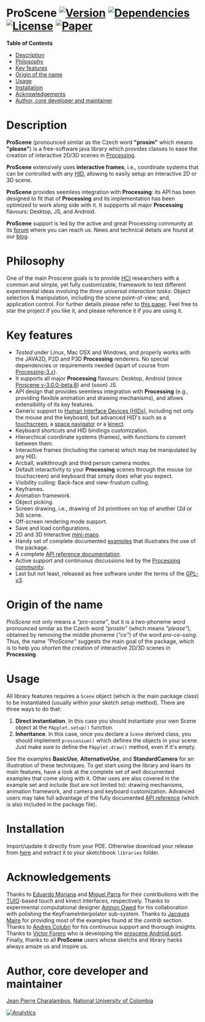 ProScene [![Version](https://img.shields.io/badge/proscene-v3.0.0-brightgreen.svg)](https://github.com/remixlab/proscene/releases/download/latest/proscene.zip) [![Dependencies](https://img.shields.io/badge/dependencies-processing%203-orange.svg)](http://processing.org/) [![License](https://img.shields.io/badge/license-GPL%203-blue.svg)](http://www.gnu.org/licenses/gpl.html) [![Paper](https://img.shields.io/badge/paper-softwareX-yellow.svg)](https://authors.elsevier.com/sd/article/S235271101730002X) 
===========================================================================================================================================================================================================================================================================================================================================================================================================================================================================================================================

**Table of Contents**

- [Description](#user-content-description)
- [Philosophy](#user-content-philosophy)
- [Key features](#user-content-key-features)
- [Origin of the name](#user-content-origin-of-the-name)
- [Usage](#user-content-usage)
- [Installation](#user-content-installation)
- [Acknowledgements](#user-content-acknowledgements)
- [Author, core developer and maintainer](#user-content-author-core-developer-and-maintainer)

# Description

**ProScene** (pronounced similar as the Czech word **"prosím"** which means **"please"**) is a free-software java library which provides classes to ease the creation of interactive 2D/3D scenes in [Processing](http://processing.org).

**ProScene** extensively uses **interactive frames**, i.e., coordinate systems that can be controlled with any [HID](http://en.wikipedia.org/wiki/Human_interface_device), allowing to easily setup an interactive 2D or 3D scene.

**ProScene** provides seemless integration with **Processing**: its API has been designed to fit that of **Processing** and its implementation has been optimized to work along side with it. It suppports all major **Processing** flavours: Desktop, JS, and Android.

**ProScene** support is led by the active and great Processing community at its [forum](http://forum.processing.org/two/search?Search=proscene) where you can reach us. News and technical details are found at our [blog](http://nakednous.github.io/).

# Philosophy

One of the main Proscene goals is to provide [HCI](https://en.wikipedia.org/wiki/Human%E2%80%93computer_interaction) researchers with a common and simple, yet fully customizable, framework to test different experimental ideas involving
the _three universal interaction tasks_: Object selection & manipulation, including the scene point-of-view; and, application control. For further details please refer to [this paper](http://www.sciencedirect.com/science/article/pii/S235271101730002X).
Feel free to star the project if you like it, and please reference it if you are using it.

# Key features

* *Tested* under Linux, Mac OSX and Windows, and properly works with the JAVA2D, P2D and P3D **Processing** renderers. No special dependencies or requirements needed (apart of course from [Processing-3.x](https://github.com/processing/processing/releases)).
* It supports all major **Processing** flavours: Desktop, Android (since [Proscene v-3.0.0-beta.6](https://github.com/remixlab/proscene/releases/tag/v-3.0.0-beta.6)) and (soon) JS.
* API design that provides seemless integration with **Processing** (e.g., providing flexible animation and drawing mechanisms), and allows extensibility of its key features.
* Generic support to [Human Interface Devices (HIDs)](http://en.wikipedia.org/wiki/Human_interface_device), including not only the mouse and the keyboard, but advanced HID's such as a [touchscreen](http://en.wikipedia.org/wiki/Touchscreen), a [space navigator](http://en.wikipedia.org/wiki/3Dconnexion) or a [kinect](http://en.wikipedia.org/wiki/Kinect).
* Keyboard shortcuts and HID bindings customization.
* Hierarchical coordinate systems (frames), with functions to convert between them.
* Interactive frames (including the camera) which may be manipulated by any HID.
* Arcball, walkthrough and third person camera modes.
* Default interactivity to your **Processing** scenes through the mouse (or touchscreen) and keyboard that simply does what you expect.
* Visibility culling: Back-face and view-frustum culling.
* Keyframes.
* Animation framework.
* Object picking.
* Screen drawing, i.e., drawing of 2d primitives on top of another (2d or 3d) scene.
* Off-screen rendering mode support.
* Save and load configurations.
* 2D and 3D Interactive [mini-maps](https://en.wikipedia.org/wiki/Mini-map).
* Handy set of complete documented [examples](https://github.com/remixlab/proscene/tree/master/examples) that illustrates the use of the package.
* A complete [API reference documentation](http://remixlab.github.io/proscene-javadocs/).
* Active support and continuous discussions led by the [Processing community](http://forum.processing.org/two/search?Search=proscene).
* Last but not least, released as free software under the terms of the [GPL-v3](http://www.gnu.org/licenses/gpl.html).

# Origin of the name

*ProScene* not only means a *"pro-scene"*, but it is a two-phoneme word pronounced similar as the Czech word *"prosím"* (which means *"please"*), obtained by removing the middle phoneme (*"ce"*) of the word *pro-ce-ssing*. Thus, the name *"ProScene"* suggests the main goal of the package, which is to help you _shorten_ the creation of interactive 2D/3D scenes in **Processing**.

# Usage

All library features requires a `Scene` object (which is the main package class) to be instantiated (usually within your sketch setup method). There are three ways to do that:

1. **Direct instantiation**. In this case you should instantiate your own Scene object at the `PApplet.setup()` function.
2. **Inheritance**. In this case, once you declare a `Scene` derived class, you should implement `proscenium()` which defines the objects in your scene. Just make sure to define the `PApplet.draw()` method, even if it's empty.

See the examples **BasicUse**, **AlternativeUse**, and **StandardCamera** for an illustration of these techniques. To get start using the library and learn
its main features, have a look at the complete set of well documented examples that come along with it. Other uses are also covered in the example set and
include (but are not limited to): drawing mechanisms, animation framework, and camera and keyboard customization. Advanced users may take full advantage of
the fully documented [API reference](http://remixlab.github.io/proscene-javadocs/) (which is also
included in the package file).

# Installation

Import/update it directly from your PDE. Otherwise download your release from [here](https://github.com/remixlab/proscene/releases) and extract it to your sketchbook `libraries` folder.

# Acknowledgements

Thanks to [Eduardo Moriana](http://edumo.net/) and [Miguel Parra](http://maparrar.github.io/) for their contributions with the [TUIO](http://www.tuio.org/)-based touch and kinect interfaces, respectively.
Thanks to experimental computational designer [Amnon Owed](https://twitter.com/AmnonOwed/media) for his collaboration with polishing the KeyFrameInterpolator sub-system.
Thanks to [Jacques Maire](http://www.xelyx.fr) for providing most of the examples found at the *contrib* section. Thanks to [Andres Colubri](http://codeanticode.wordpress.com/) for his continuous support and thorough insights.
Thanks to [Victor Forero](https://sites.google.com/site/proscenedroi/home) who is developing the [proscene Android port](https://github.com/remixlab/proscene.droid).
Finally, thanks to all **ProScene** users whose sketchs and library hacks always amaze us and inspire us.

# Author, core developer and maintainer

[Jean Pierre Charalambos](http://disi.unal.edu.co/profesores/pierre/), [National University of Colombia](http://www.unal.edu.co)

[![Analytics](https://ga-beacon.appspot.com/UA-45867702-2/proscene/readme)](https://github.com/igrigorik/ga-beacon)
